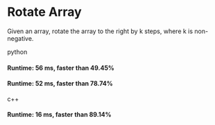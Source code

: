 # Rotate Array

Given an array, rotate the array to the right by k steps, where k is non-negative.

python

#### Runtime: 56 ms, faster than 49.45%
#### Runtime: 52 ms, faster than 78.74%


c++
#### Runtime: 16 ms, faster than 89.14%
